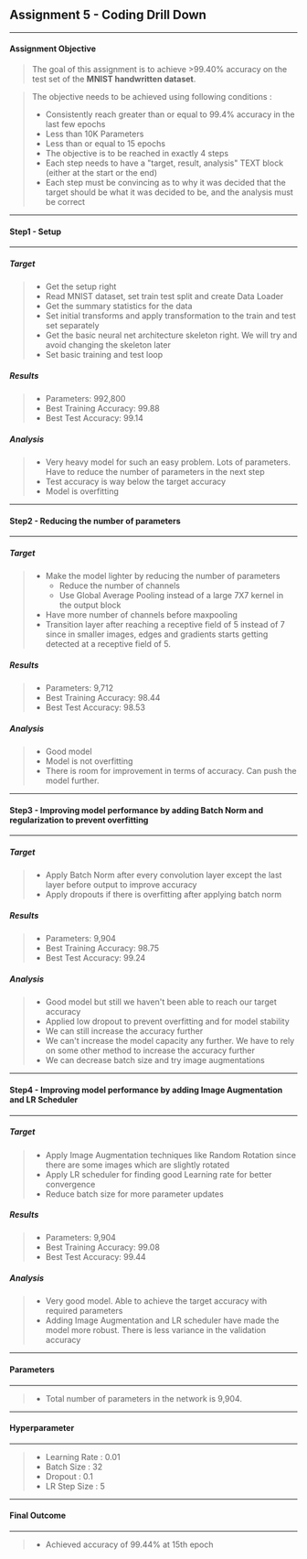 
## Assignment 5 - Coding Drill Down


***
#### Assignment Objective


>The goal of this assignment is to achieve >99.40% accuracy on the test set of the **MNIST handwritten dataset**. 

> The objective needs to be achieved using following conditions :
> * Consistently reach greater than or equal to 99.4% accuracy in the last few epochs
> * Less than 10K Parameters
> * Less than or equal to 15 epochs
> * The objective is to be reached in exactly 4 steps
> * Each step needs to have a "target, result, analysis" TEXT block (either at the start or the end)
> * Each step must be convincing as to why it was  decided that the target should be what it was decided to be, and the analysis must be correct


***
#### Step1 - Setup
***

##### Target

> * Get the setup right
> * Read MNIST dataset, set train test split and create Data Loader
> * Get the summary statistics for the data
> * Set initial transforms and apply transformation to the train and test set separately
> * Get the basic neural net architecture skeleton right. We will try and avoid changing the skeleton later
> * Set basic training and test loop

##### Results

> * Parameters: 992,800
> * Best Training Accuracy: 99.88
> * Best Test Accuracy: 99.14

##### Analysis

> * Very heavy model for such an easy problem. Lots of parameters. Have to reduce the number of parameters in the next step
> * Test accuracy is way below the target accuracy
> * Model is overfitting


***
#### Step2 - Reducing the number of parameters
***

##### Target

> * Make the model lighter by reducing the number of parameters
>    * Reduce the number of channels
>    * Use Global Average Pooling instead of a large 7X7 kernel in the output block
> * Have more number of channels before maxpooling
> * Transition layer after reaching a receptive field of 5 instead of 7 since in smaller images, edges and gradients starts getting detected at a receptive field of 5.

##### Results

> * Parameters: 9,712
> * Best Training Accuracy: 98.44
> * Best Test Accuracy: 98.53

##### Analysis

> * Good model
> * Model is not overfitting
> * There is room for improvement in terms of accuracy. Can push the model further.


***
#### Step3 - Improving model performance by adding Batch Norm and regularization to prevent overfitting
***

##### Target

> * Apply Batch Norm after every convolution layer except the last layer before output to improve accuracy 
> * Apply dropouts if there is overfitting after applying batch norm

##### Results

> * Parameters: 9,904
> * Best Training Accuracy: 98.75
> * Best Test Accuracy: 99.24

##### Analysis

> * Good model but still we haven't been able to reach our target accuracy
> * Applied low dropout to prevent overfitting and for model stability
> * We can still increase the accuracy further
> * We can't increase the model capacity any further. We have to rely on some other method to increase the accuracy further
> * We can decrease batch size and try image augmentations


***
#### Step4 - Improving model performance by adding Image Augmentation and LR Scheduler
***


   ##### Target

> * Apply Image Augmentation techniques like Random Rotation since there are some images which are slightly rotated
> * Apply LR scheduler for finding good Learning rate for better convergence
> * Reduce batch size for more parameter updates

##### Results

> * Parameters: 9,904
> * Best Training Accuracy: 99.08
> * Best Test Accuracy: 99.44

##### Analysis

> * Very good model. Able to achieve the target accuracy with required parameters
> * Adding Image Augmentation and LR scheduler have made the model more robust. There is less variance in the validation accuracy

***
#### Parameters
***

> - Total number of parameters in the network is 9,904.

***
#### Hyperparameter
***

> - Learning Rate : 0.01
> - Batch Size : 32
> - Dropout : 0.1
> - LR Step Size : 5

***
#### Final Outcome
***
> - Achieved accuracy of 99.44% at 15th epoch